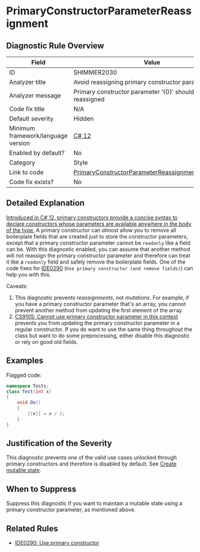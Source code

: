# PrimaryConstructorParameterReassignment

## Diagnostic Rule Overview

| Field                              | Value
|------------------------------------|-------
| ID                                 | SHIMMER2030
| Analyzer title                     | Avoid reassigning primary constructor parameter
| Analyzer message                   | Primary constructor parameter '{0}' shouldn't be reassigned
| Code fix title                     | N/A
| Default severity                   | Hidden
| Minimum framework/language version | [C# 12](https://learn.microsoft.com/en-us/dotnet/csharp/whats-new/csharp-version-history#c-version-12)
| Enabled by default?                | No
| Category                           | Style
| Link to code                       | [PrimaryConstructorParameterReassignmentAnalyzer.cs](../../src/Shimmering.Analyzers/StyleRules/PrimaryConstructorParameterReassignment/PrimaryConstructorParameterReassignmentAnalyzer.cs)
| Code fix exists?                   | No

## Detailed Explanation

[Introduced in C# 12, primary constructors provide a concise syntax to declare constructors whose parameters are available anywhere in the body of the type.](https://learn.microsoft.com/en-us/dotnet/csharp/whats-new/tutorials/primary-constructors) A primary constructor can _almost_ allow you to remove all boilerplate fields that are created just to store the constructor parameters, except that a primary constructor parameter cannot be `readonly` like a field can be. With this diagnostic enabled, you can assume that another method will not reassign the primary constructor parameter and therefore can treat it like a `readonly` field and safely remove the boilerplate fields. One of the code fixes for [IDE0290](https://learn.microsoft.com/en-us/dotnet/fundamentals/code-analysis/style-rules/ide0290) (`Use primary constructor (and remove fields)`) can help you with this.

Caveats:
1. This diagnostic prevents _reassignments_, not _mutations_. For example, if you have a primary constructor parameter that's an array, you cannot prevent another method from updating the first element of the array.
2. [CS9105: Cannot use primary constructor parameter in this context](https://learn.microsoft.com/en-us/dotnet/csharp/language-reference/compiler-messages/constructor-errors#primary-constructor-declaration) prevents you from updating the primary constructor parameter in a regular constructor. If you do want to use the same thing throughout the class but want to do some preprocessing, either disable this diagnostic or rely on good old fields.

## Examples

Flagged code:
```cs
namespace Tests;
class Test(int x)
{
    void Do()
    {
        [|x|] = x / 2;
    }
}
```

## Justification of the Severity

This diagnostic prevents one of the valid use cases unlocked through primary constructors and therefore is disabled by default. See [Create mutable state](https://learn.microsoft.com/en-us/dotnet/csharp/whats-new/tutorials/primary-constructors#create-mutable-state).

## When to Suppress

Suppress this diagnostic if you want to maintain a mutable state using a primary constructor parameter, as mentioned above.

## Related Rules

- [IDE0290: Use primary constructor](https://learn.microsoft.com/en-us/dotnet/fundamentals/code-analysis/style-rules/ide0290)
